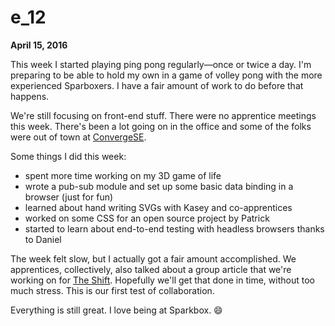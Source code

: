 # e_12

**April 15, 2016**

This week I started playing ping pong regularly&mdash;once or twice a day. I'm preparing to be able to hold my own in a game of volley pong with the more experienced Sparboxers. I have a fair amount of work to do before that happens.

We're still focusing on front-end stuff. There were no apprentice meetings this week. There's been a lot going on in the office and some of the folks were out of town at [ConvergeSE](http://convergese.com/).

Some things I did this week:
  - spent more time working on my 3D game of life
  - wrote a pub-sub module and set up some basic data binding in a browser (just for fun)
  - learned about hand writing SVGs with Kasey and co-apprentices
  - worked on some CSS for an open source project by Patrick
  - started to learn about end-to-end testing with headless browsers thanks to Daniel

The week felt slow, but I actually got a fair amount accomplished. We apprentices, collectively, also talked about a group article that we're working on for [The Shift](https://twitter.com/startYourShift). Hopefully we'll get that done in time, without too much stress. This is our first test of collaboration.

Everything is still great. I love being at Sparkbox. :smile:
